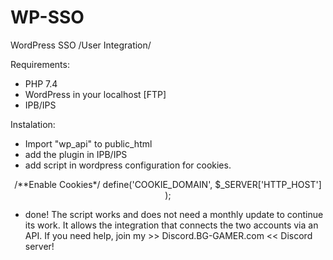 # WP-SSO
WordPress SSO /User Integration/

Requirements:
- PHP 7.4
- WordPress in your localhost [FTP]
- IPB/IPS

Instalation:
- Import "wp_api" to public_html
- add the plugin in IPB/IPS
- add script in wordpress configuration for cookies.

<center>
/**Enable Cookies*/
define('COOKIE_DOMAIN', $_SERVER['HTTP_HOST'] );
</center>

- done!
The script works and does not need a monthly update to continue its work. It allows the integration that connects the two accounts via an API.
If you need help, join my >> Discord.BG-GAMER.com << Discord server! 
